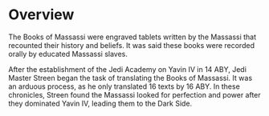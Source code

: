 # Overview

The Books of Massassi were engraved tablets written by the Massassi that recounted their history and beliefs.
It was said these books were recorded orally by educated Massassi slaves.

After the establishment of the Jedi Academy on Yavin IV in 14 ABY, Jedi Master Streen began the task of translating the Books of Massassi.
It was an arduous process, as he only translated 16 texts by 16 ABY.
In these chronicles, Streen found the Massassi looked for perfection and power after they dominated Yavin IV, leading them to the Dark Side.

